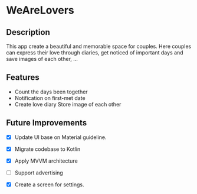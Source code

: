 # WeAreLovers
## Description
This app create a beautiful and memorable space for couples. Here couples can express their love through diaries, get noticed of important days and save images of each other, ...
## Features
- Count the days been together
- Notification on first-met date
- Create love diary
Store image of each other
## Future Improvements
- [x] Update UI base on Material guideline.
- [x] Migrate codebase to Kotlin
- [x] Apply MVVM architecture
- [ ] Support advertising
- [x] Create a screen for settings.

